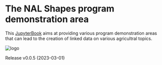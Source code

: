 The NAL Shapes program demonstration area
======

This [JupyterBook](https://jupyterbook.org/)  aims at providing various program demonstration areas that can lead
to the creation of linked data on various agricultral topics.

![logo](https://upload.wikimedia.org/wikipedia/commons/thumb/d/d7/Feld_mit_reifer_Baumwolle.jpeg/640px-Feld_mit_reifer_Baumwolle.jpeg "Cotton")

Release v0.0.5 (2023-03-01)